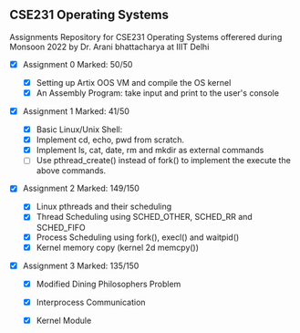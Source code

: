 ## CSE231 Operating Systems
Assignments Repository for CSE231 Operating Systems offerered during Monsoon 2022 by Dr. Arani bhattacharya at IIIT Delhi

- [x] Assignment 0 Marked: 50/50

    - [x] Setting up Artix OOS VM and compile the OS kernel
    - [x] An Assembly Program: take input and print to the user's console
- [x] Assignment 1 Marked: 41/50
    - [x] Basic Linux/Unix Shell:
    - [x] Implement cd, echo, pwd from scratch.
    - [x] Implement ls, cat, date, rm and mkdir as external commands
    - [ ] Use pthread_create() instead of fork() to implement the execute the above commands.
- [x] Assignment 2 Marked: 149/150
    - [x] Linux pthreads and their scheduling
    - [x] Thread Scheduling using SCHED_OTHER, SCHED_RR and SCHED_FIFO
    - [x] Process Scheduling using fork(), execl() and waitpid()
    - [x] Kernel memory copy (kernel 2d memcpy())

- [x] Assignment 3 Marked: 135/150

    - [x] Modified Dining Philosophers Problem
    - [x] Interprocess Communication
    - [x] Kernel Module

